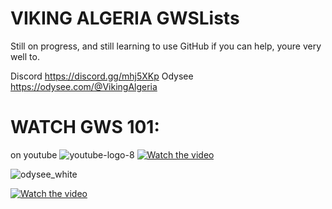 # VIKING ALGERIA GWSLists
Still on progress, and still learning to use GitHub
if you can help, youre very well to.

Discord https://discord.gg/mhj5XKp
Odysee https://odysee.com/@VikingAlgeria


# WATCH GWS 101:
on youtube
![youtube-logo-8](https://user-images.githubusercontent.com/45120897/215572056-7d8a86ed-c631-4b8a-ae63-1c16f77c3f12.png)
[![Watch the video](https://img.youtube.com/vi/9CGfSW6Vcq0/maxresdefault.jpg)](https://youtu.be/9CGfSW6Vcq0)

![odysee_white](https://user-images.githubusercontent.com/45120897/215571942-1733beb2-11ec-40b5-987b-407d789d5ec7.png)

[![Watch the video](https://img.youtube.com/vi/9CGfSW6Vcq0/maxresdefault.jpg)](https://odysee.com/@VikingAlgeria:5/%F0%9F%94%A5gifs-with-sound-coub-mix-!-101:3?r=HrKVKM8smj5NiSfwxGfxcCy8NRs92GdJ)
